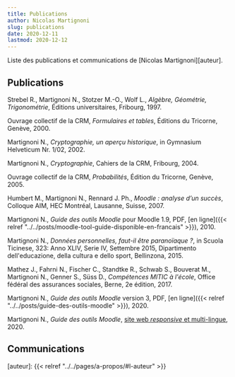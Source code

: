 ```yaml
---
title: Publications
author: Nicolas Martignoni
slug: publications
date: 2020-12-11
lastmod: 2020-12-12
---
```

Liste des publications et communications de [Nicolas Martignoni][auteur].

## Publications

Strebel R., Martignoni N., Stotzer M.-O., Wolf L., _Algèbre, Géométrie, Trigonométrie_, Éditions universitaires, Fribourg, 1997.

Ouvrage collectif de la CRM, _Formulaires et tables_, Éditions du Tricorne, Genève, 2000.

Martignoni N., _Cryptographie, un aperçu historique_, in Gymnasium Helveticum Nr. 1/02, 2002.

Martignoni N., _Cryptographie_, Cahiers de la CRM, Fribourg, 2004.

Ouvrage collectif de la CRM, _Probabilités_, Édition du Tricorne, Genève, 2005.

Humbert M., Martignoni N., Rennard J. Ph., _Moodle : analyse d’un succès_, Colloque AIM, HEC Montréal, Lausanne, Suisse, 2007.

Martignoni N., _Guide des outils Moodle_ pour Moodle 1.9, PDF, [en ligne]({{< relref "../../posts/moodle-tool-guide-disponible-en-francais" >}}), 2010.

Martignoni N., _Données personnelles, faut-il être paranoïaque ?_, in Scuola Ticinese, 323: Anno XLIV, Serie IV, Settembre 2015, Dipartimento dell'educazione, della cultura e dello sport, Bellinzona, 2015.

Mathez J., Fahrni N., Fischer C., Standtke R., Schwab S., Bouverat M., Martignoni N., Genner S., Süss D., _Compétences MITIC à l'école_, Office fédéral des assurances sociales, Berne, 2e édition, 2017.

Martignoni N., _Guide des outils Moodle_ version 3, PDF, [en ligne]({{< relref "../../posts/guide-des-outils-moodle" >}}), 2020.

Martignoni N., _Guide des outils Moodle_, [site web _responsive_ et multi-lingue](https://moodletoolguide.net/), 2020.

## Communications


  [auteur]: {{< relref "../../pages/a-propos/#l-auteur" >}}

<!--more-->

